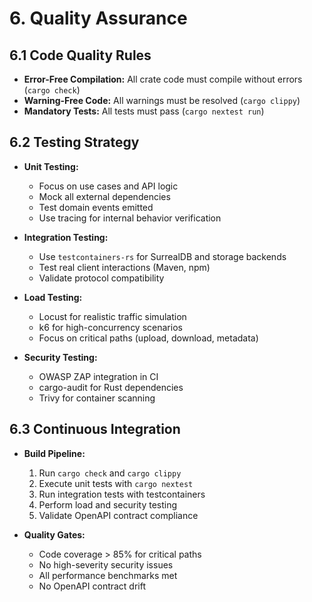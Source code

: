 # 6. Quality Assurance

## 6.1 Code Quality Rules

* **Error-Free Compilation:** All crate code must compile without errors (`cargo check`)
* **Warning-Free Code:** All warnings must be resolved (`cargo clippy`)
* **Mandatory Tests:** All tests must pass (`cargo nextest run`)

## 6.2 Testing Strategy

* **Unit Testing:**
  * Focus on use cases and API logic
  * Mock all external dependencies
  * Test domain events emitted
  * Use tracing for internal behavior verification

* **Integration Testing:**
  * Use `testcontainers-rs` for SurrealDB and storage backends
  * Test real client interactions (Maven, npm)
  * Validate protocol compatibility

* **Load Testing:**
  * Locust for realistic traffic simulation
  * k6 for high-concurrency scenarios
  * Focus on critical paths (upload, download, metadata)

* **Security Testing:**
  * OWASP ZAP integration in CI
  * cargo-audit for Rust dependencies
  * Trivy for container scanning

## 6.3 Continuous Integration

* **Build Pipeline:**
  1. Run `cargo check` and `cargo clippy`
  2. Execute unit tests with `cargo nextest`
  3. Run integration tests with testcontainers
  4. Perform load and security testing
  5. Validate OpenAPI contract compliance

* **Quality Gates:**
  - Code coverage > 85% for critical paths
  - No high-severity security issues
  - All performance benchmarks met
  - No OpenAPI contract drift
